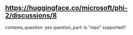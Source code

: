 ## https://huggingface.co/microsoft/phi-2/discussions/8

contains_question: yes
question_part: Is "mps" supported?